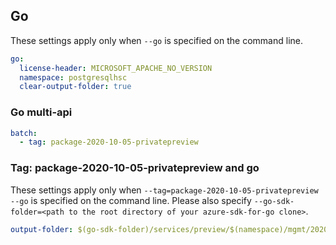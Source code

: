 ## Go

These settings apply only when `--go` is specified on the command line.

``` yaml $(go)
go:
  license-header: MICROSOFT_APACHE_NO_VERSION
  namespace: postgresqlhsc
  clear-output-folder: true
```

### Go multi-api

``` yaml $(go) && $(multiapi)
batch:
  - tag: package-2020-10-05-privatepreview
```

### Tag: package-2020-10-05-privatepreview and go

These settings apply only when `--tag=package-2020-10-05-privatepreview --go` is specified on the command line.
Please also specify `--go-sdk-folder=<path to the root directory of your azure-sdk-for-go clone>`.

``` yaml $(tag) == 'package-2020-10-05-privatepreview' && $(go)
output-folder: $(go-sdk-folder)/services/preview/$(namespace)/mgmt/2020-10-05-privatepreview/$(namespace)
```